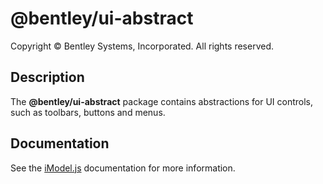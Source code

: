 # @bentley/ui-abstract

Copyright © Bentley Systems, Incorporated. All rights reserved.

## Description

The __@bentley/ui-abstract__ package contains abstractions for UI controls, such as toolbars, buttons and menus.

## Documentation

See the [iModel.js](https://www.imodeljs.org) documentation for more information.
